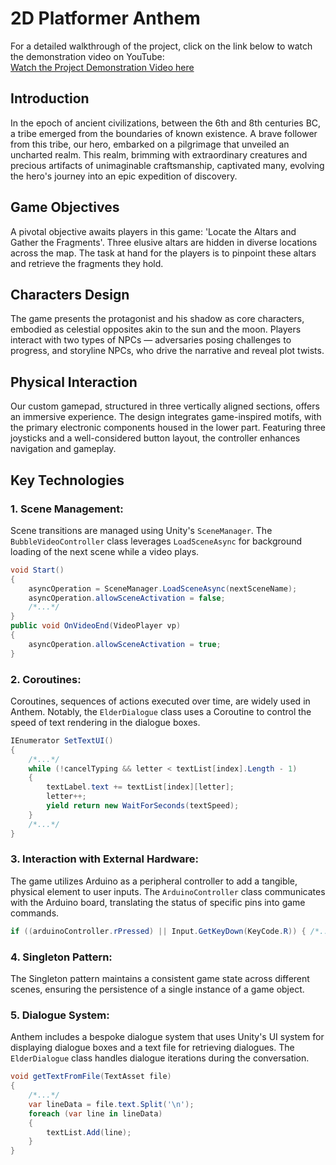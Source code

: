# 2D Platformer Anthem
For a detailed walkthrough of the project, click on the link below to watch the demonstration video on YouTube:  
[Watch the Project Demonstration Video here](https://www.youtube.com/watch?v=wOBohWgKPus)

## Introduction
In the epoch of ancient civilizations, between the 6th and 8th centuries BC, a tribe emerged from the boundaries of known existence. A brave follower from this tribe, our hero, embarked on a pilgrimage that unveiled an uncharted realm. This realm, brimming with extraordinary creatures and precious artifacts of unimaginable craftsmanship, captivated many, evolving the hero's journey into an epic expedition of discovery.

## Game Objectives
A pivotal objective awaits players in this game: 'Locate the Altars and Gather the Fragments'. Three elusive altars are hidden in diverse locations across the map. The task at hand for the players is to pinpoint these altars and retrieve the fragments they hold. 

## Characters Design
The game presents the protagonist and his shadow as core characters, embodied as celestial opposites akin to the sun and the moon. Players interact with two types of NPCs — adversaries posing challenges to progress, and storyline NPCs, who drive the narrative and reveal plot twists.  

## Physical Interaction
Our custom gamepad, structured in three vertically aligned sections, offers an immersive experience. The design integrates game-inspired motifs, with the primary electronic components housed in the lower part. Featuring three joysticks and a well-considered button layout, the controller enhances navigation and gameplay.

## Key Technologies
### 1. Scene Management:
Scene transitions are managed using Unity's `SceneManager`. The `BubbleVideoController` class leverages `LoadSceneAsync` for background loading of the next scene while a video plays.
```csharp
void Start()
{
    asyncOperation = SceneManager.LoadSceneAsync(nextSceneName);
    asyncOperation.allowSceneActivation = false;
    /*...*/
}
public void OnVideoEnd(VideoPlayer vp)
{
    asyncOperation.allowSceneActivation = true;
}
```

### 2. Coroutines:
Coroutines, sequences of actions executed over time, are widely used in Anthem. Notably, the `ElderDialogue` class uses a Coroutine to control the speed of text rendering in the dialogue boxes.
```csharp
IEnumerator SetTextUI()
{
    /*...*/
    while (!cancelTyping && letter < textList[index].Length - 1)
    {
        textLabel.text += textList[index][letter];
        letter++;
        yield return new WaitForSeconds(textSpeed);
    }
    /*...*/
}
```

### 3. Interaction with External Hardware:
The game utilizes Arduino as a peripheral controller to add a tangible, physical element to user inputs. The `ArduinoController` class communicates with the Arduino board, translating the status of specific pins into game commands.
```csharp
if ((arduinoController.rPressed) || Input.GetKeyDown(KeyCode.R)) { /*...*/ }
```

### 4. Singleton Pattern:
The Singleton pattern maintains a consistent game state across different scenes, ensuring the persistence of a single instance of a game object.

### 5. Dialogue System:
Anthem includes a bespoke dialogue system that uses Unity's UI system for displaying dialogue boxes and a text file for retrieving dialogues. The `ElderDialogue` class handles dialogue iterations during the conversation.
```csharp
void getTextFromFile(TextAsset file)
{
    /*...*/
    var lineData = file.text.Split('\n');
    foreach (var line in lineData)
    {
        textList.Add(line);
    }
}
```


